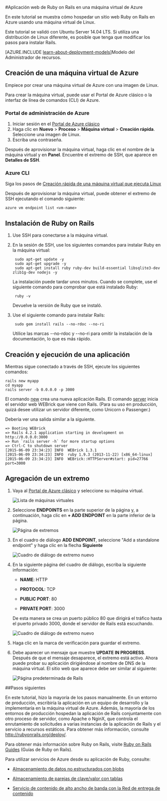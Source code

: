 <properties
	pageTitle="Hospedar un sitio web Ruby on Rails en una máquina virtual Linux | Microsoft Azure"
	description="Configure y hospede un sitio web basado en Ruby on Rails en Azure usando una máquina virtual de Linux."
	services="virtual-machines-linux"
	documentationCenter="ruby"
	authors="rmcmurray"
	manager="wpickett"
	editor=""
	tags="azure-service-management"/>

<tags
	ms.service="virtual-machines-linux"
	ms.workload="web"
	ms.tgt_pltfrm="vm-linux"
	ms.devlang="ruby"
	ms.topic="article"
	ms.date="05/04/2016"
	ms.author="robmcm"/>





#Aplicación web de Ruby on Rails en una máquina virtual de Azure

En este tutorial se muestra cómo hospedar un sitio web Ruby on Rails en Azure usando una máquina virtual de Linux.

Este tutorial se validó con Ubuntu Server 14.04 LTS. Si utiliza una distribución de Linux diferente, es posible que tenga que modificar los pasos para instalar Rails.

[AZURE.INCLUDE [learn-about-deployment-models](../../includes/learn-about-deployment-models-classic-include.md)]Modelo del Administrador de recursos.


## Creación de una máquina virtual de Azure

Empiece por crear una máquina virtual de Azure con una imagen de Linux.

Para crear la máquina virtual, puede usar el Portal de Azure clásico o la interfaz de línea de comandos (CLI) de Azure.

### Portal de administración de Azure

1. Iniciar sesión en el [Portal de Azure clásico](http://manage.windowsazure.com)
2. Haga clic en **Nuevo** > **Proceso** > **Máquina virtual** > **Creación rápida**. Seleccione una imagen de Linux.
3. Escriba una contraseña.

Después de aprovisionar la máquina virtual, haga clic en el nombre de la máquina virtual y en **Panel**. Encuentre el extremo de SSH, que aparece en **Detalles de SSH**.

### Azure CLI

Siga los pasos de [Creación rápida de una máquina virtual que ejecuta Linux][vm-instructions]

Después de aprovisionar la máquina virtual, puede obtener el extremo de SSH ejecutando el comando siguiente:

	azure vm endpoint list <vm-name>  

## Instalación de Ruby on Rails

1. Use SSH para conectarse a la máquina virtual.

2. En la sesión de SSH, use los siguientes comandos para instalar Ruby en la máquina virtual:

		sudo apt-get update -y
		sudo apt-get upgrade -y
		sudo apt-get install ruby ruby-dev build-essential libsqlite3-dev zlib1g-dev nodejs -y

	La instalación puede tardar unos minutos. Cuando se complete, use el siguiente comando para comprobar que está instalado Ruby:

		ruby -v

	Devuelve la versión de Ruby que se instaló.

3. Use el siguiente comando para instalar Rails:

		sudo gem install rails --no-rdoc --no-ri

	Utilice las marcas --no-rdoc y --no-ri para omitir la instalación de la documentación, lo que es más rápido.

## Creación y ejecución de una aplicación

Mientras sigue conectado a través de SSH, ejecute los siguientes comandos:

	rails new myapp
	cd myapp
	rails server -b 0.0.0.0 -p 3000

El comando [new](http://guides.rubyonrails.org/command_line.html#rails-new) crea una nueva aplicación Rails. El comando [server](http://guides.rubyonrails.org/command_line.html#rails-server) inicia el servidor web WEBrick que viene con Rails. (Para su uso en producción, quizá desee utilizar un servidor diferente, como Unicorn o Passenger.)

Debería ver una salida similar a la siguiente.

	=> Booting WEBrick
	=> Rails 4.2.1 application starting in development on http://0.0.0.0:3000
	=> Run `rails server -h` for more startup options
	=> Ctrl-C to shutdown server
	[2015-06-09 23:34:23] INFO  WEBrick 1.3.1
	[2015-06-09 23:34:23] INFO  ruby 1.9.3 (2013-11-22) [x86_64-linux]
	[2015-06-09 23:34:23] INFO  WEBrick::HTTPServer#start: pid=27766 port=3000


## Agregación de un extremo

1. Vaya al [Portal de Azure clásico][management-portal] y seleccione su máquina virtual.

	![Lista de máquinas virtuales][vmlist]

2. Seleccione **ENDPOINTS** en la parte superior de la página y, a continuación, haga clic en **+ ADD ENDPOINT** en la parte inferior de la página.

	![Página de extremos][endpoints]

3. En el cuadro de diálogo **ADD ENDPOINT**, seleccione "Add a standalone endpoint" y haga clic en la flecha **Siguiente**

	![Cuadro de diálogo de extremo nuevo][new-endpoint1]

3. En la siguiente página del cuadro de diálogo, escriba la siguiente información:

	* **NAME**: HTTP

	* **PROTOCOL**: TCP

	* **PUBLIC PORT**: 80

	* **PRIVATE PORT**: 3000

	De esta manera se crea un puerto público 80 que dirigirá el tráfico hasta el puerto privado 3000, donde el servidor de Rails está escuchando.

	![Cuadro de diálogo de extremo nuevo][new-endpoint]

4. Haga clic en la marca de verificación para guardar el extremo.

5. Debe aparecer un mensaje que muestre **UPDATE IN PROGRESS**. Después de que el mensaje desaparece, el extremo está activo. Ahora puede probar su aplicación dirigiéndose al nombre de DNS de la máquina virtual. El sitio web que aparece debe ser similar al siguiente:

	![Página predeterminada de Rails][default-rails-cloud]


##<a id="next"></a>Pasos siguientes

En este tutorial, hizo la mayoría de los pasos manualmente. En un entorno de producción, escribiría la aplicación en un equipo de desarrollo y la implementaría en la máquina virtual de Azure. Además, la mayoría de los entornos de producción hospedan la aplicación de Rails conjuntamente con otro proceso de servidor, como Apache o NginX, que controla el enrutamiento de solicitudes a varias instancias de la aplicación de Rails y el servicio a recursos estáticos. Para obtener más información, consulte http://rubyonrails.org/deploy/.

Para obtener más información sobre Ruby on Rails, visite [Ruby on Rails Guides][rails-guides] (Guías de Ruby on Rails).

Para utilizar servicios de Azure desde su aplicación de Ruby, consulte:

* [Almacenamiento de datos no estructurados con blobs][blobs]

* [Almacenamiento de parejas de clave/valor con tablas][tables]

* [Servicio de contenido de alto ancho de banda con la Red de entrega de contenido][cdn-howto]



<!-- WA.com links -->
[blobs]: ../storage/storage-ruby-how-to-use-blob-storage.md

[cdn-howto]: /develop/ruby/app-services/

[management-portal]: https://manage.windowsazure.com/

[tables]: /develop/ruby/how-to-guides/table-service/

[vm-instructions]: virtual-machines-linux-classic-createportal.md


<!-- External Links -->
[rails-guides]: http://guides.rubyonrails.org/

[sqlite3]: http://www.sqlite.org/

<!-- Images -->

[default-rails-cloud]: ./media/virtual-machines-linux-classic-ruby-rails-web-app/basicrailscloud.png

[vmlist]: ./media/virtual-machines-linux-classic-ruby-rails-web-app/vmlist.png

[endpoints]: ./media/virtual-machines-linux-classic-ruby-rails-web-app/endpoints.png

[new-endpoint]: ./media/virtual-machines-linux-classic-ruby-rails-web-app/newendpoint.png

[new-endpoint1]: ./media/virtual-machines-linux-classic-ruby-rails-web-app/newendpoint1.png

<!---HONumber=AcomDC_0504_2016-->